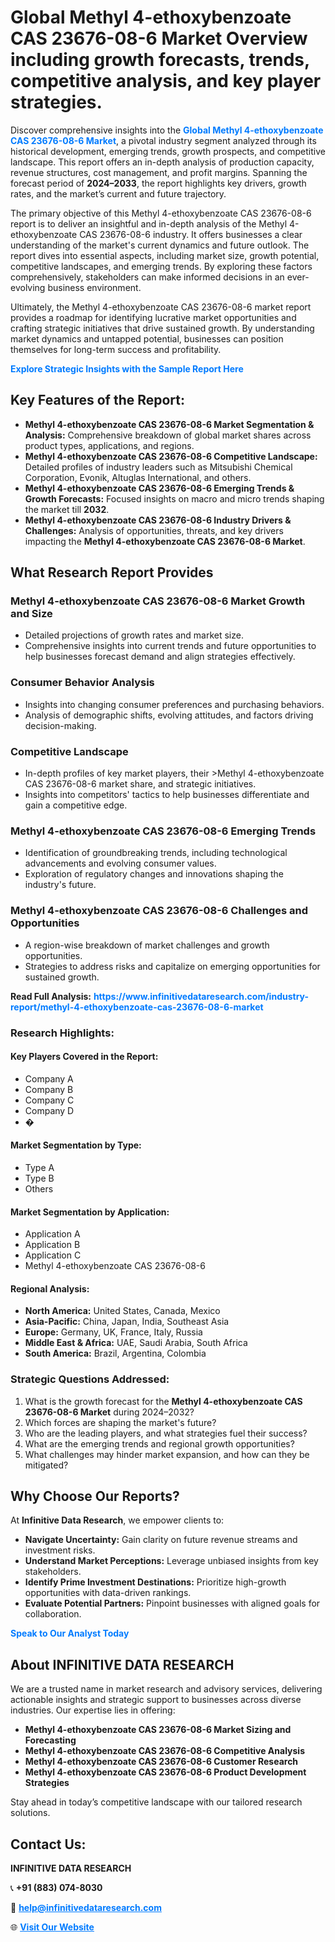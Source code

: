 <h1>Global Methyl 4-ethoxybenzoate CAS 23676-08-6 Market Overview including growth forecasts, trends, competitive analysis, and key player strategies.</h1>
<p>
Discover comprehensive insights into the 
<a href="https://www.infinitivedataresearch.com/industry-report/methyl-4-ethoxybenzoate-cas-23676-08-6-market" rel="dofollow" style="color: #007BFF; text-decoration: none;"><strong>Global Methyl 4-ethoxybenzoate CAS 23676-08-6 Market</strong></a>, a pivotal industry segment analyzed through its historical development, emerging trends, growth prospects, and competitive landscape. This report offers an in-depth analysis of production capacity, revenue structures, cost management, and profit margins. Spanning the forecast period of <strong>2024–2033</strong>, the report highlights key drivers, growth rates, and the market’s current and future trajectory.
</p>
<p>
The primary objective of this Methyl 4-ethoxybenzoate CAS 23676-08-6 report is to deliver an insightful and in-depth analysis of the Methyl 4-ethoxybenzoate CAS 23676-08-6 industry. It offers businesses a clear understanding of the market's current dynamics and future outlook. The report dives into essential aspects, including market size, growth potential, competitive landscapes, and emerging trends. By exploring these factors comprehensively, stakeholders can make informed decisions in an ever-evolving business environment.
</p>
<p>
Ultimately, the Methyl 4-ethoxybenzoate CAS 23676-08-6 market report provides a roadmap for identifying lucrative market opportunities and crafting strategic initiatives that drive sustained growth. By understanding market dynamics and untapped potential, businesses can position themselves for long-term success and profitability.
</p>
<p>
<a href="https://www.infinitivedataresearch.com/request-sample/reportId=103460" style="color: #007BFF; text-decoration: none;"><strong>Explore Strategic Insights with the Sample Report Here</strong></a>
</p>

<h2>Key Features of the Report:</h2>
<ul>
<li><strong>Methyl 4-ethoxybenzoate CAS 23676-08-6 Market Segmentation & Analysis:</strong> Comprehensive breakdown of global market shares across product types, applications, and regions.</li>
<li><strong>Methyl 4-ethoxybenzoate CAS 23676-08-6 Competitive Landscape:</strong> Detailed profiles of industry leaders such as Mitsubishi Chemical Corporation, Evonik, Altuglas International, and others.</li>
<li><strong>Methyl 4-ethoxybenzoate CAS 23676-08-6 Emerging Trends & Growth Forecasts:</strong> Focused insights on macro and micro trends shaping the market till <strong>2032</strong>.</li>
<li><strong>Methyl 4-ethoxybenzoate CAS 23676-08-6 Industry Drivers & Challenges:</strong> Analysis of opportunities, threats, and key drivers impacting the <strong>Methyl 4-ethoxybenzoate CAS 23676-08-6 Market</strong>.</li>
</ul>

<h2>What Research Report Provides</h2>
<h3>Methyl 4-ethoxybenzoate CAS 23676-08-6 Market Growth and Size</h3>
<ul>
<li>Detailed projections of growth rates and market size.</li>
<li>Comprehensive insights into current trends and future opportunities to help businesses forecast demand and align strategies effectively.</li>
</ul>

<h3>Consumer Behavior Analysis</h3>
<ul>
<li>Insights into changing consumer preferences and purchasing behaviors.</li>
<li>Analysis of demographic shifts, evolving attitudes, and factors driving decision-making.</li>
</ul>

<h3>Competitive Landscape</h3>
<ul>
<li>In-depth profiles of key market players, their >Methyl 4-ethoxybenzoate CAS 23676-08-6 market share, and strategic initiatives.</li>
<li>Insights into competitors' tactics to help businesses differentiate and gain a competitive edge.</li>
</ul>

<h3>Methyl 4-ethoxybenzoate CAS 23676-08-6 Emerging Trends</h3>
<ul>
<li>Identification of groundbreaking trends, including technological advancements and evolving consumer values.</li>
<li>Exploration of regulatory changes and innovations shaping the industry's future.</li>
</ul>

<h3>Methyl 4-ethoxybenzoate CAS 23676-08-6 Challenges and Opportunities</h3>
<ul>
<li>A region-wise breakdown of market challenges and growth opportunities.</li>
<li>Strategies to address risks and capitalize on emerging opportunities for sustained growth.</li>
</ul>
<p><strong>Read Full Analysis:</strong> <a href="https://www.infinitivedataresearch.com/industry-report/methyl-4-ethoxybenzoate-cas-23676-08-6-market" rel="dofollow" style="color: #007BFF; text-decoration: none;"><strong>https://www.infinitivedataresearch.com/industry-report/methyl-4-ethoxybenzoate-cas-23676-08-6-market</strong></a></p>
<h3>Research Highlights:</h3>
<h4>Key Players Covered in the Report:</h4>
<ul><li>Company A</li><li>Company B</li><li>Company C</li><li>Company D</li><li>�</li></ul>
<h4>Market Segmentation by Type:</h4>
<ul><li>Type A</li><li>Type B</li><li>Others</li></ul>
<h4>Market Segmentation by Application:</h4>
<ul><li>Application A</li><li>Application B</li><li>Application C</li><li>Methyl 4-ethoxybenzoate CAS 23676-08-6</li></ul>

<h4>Regional Analysis:</h4>
<ul>
<li><strong>North America:</strong> United States, Canada, Mexico</li>
<li><strong>Asia-Pacific:</strong> China, Japan, India, Southeast Asia</li>
<li><strong>Europe:</strong> Germany, UK, France, Italy, Russia</li>
<li><strong>Middle East & Africa:</strong> UAE, Saudi Arabia, South Africa</li>
<li><strong>South America:</strong> Brazil, Argentina, Colombia</li>
</ul>

<h3>Strategic Questions Addressed:</h3>
<ol>
<li>What is the growth forecast for the <strong>Methyl 4-ethoxybenzoate CAS 23676-08-6 Market</strong> during 2024–2032?</li>
<li>Which forces are shaping the market's future?</li>
<li>Who are the leading players, and what strategies fuel their success?</li>
<li>What are the emerging trends and regional growth opportunities?</li>
<li>What challenges may hinder market expansion, and how can they be mitigated?</li>
</ol>

<h2>Why Choose Our Reports?</h2>
<p>At <strong>Infinitive Data Research</strong>, we empower clients to:</p>
<ul>
<li><strong>Navigate Uncertainty:</strong> Gain clarity on future revenue streams and investment risks.</li>
<li><strong>Understand Market Perceptions:</strong> Leverage unbiased insights from key stakeholders.</li>
<li><strong>Identify Prime Investment Destinations:</strong> Prioritize high-growth opportunities with data-driven rankings.</li>
<li><strong>Evaluate Potential Partners:</strong> Pinpoint businesses with aligned goals for collaboration.</li>
</ul>
<p><a href="https://www.infinitivedataresearch.com/industry-report/methyl-4-ethoxybenzoate-cas-23676-08-6-market" rel="dofollow" style="color: #007BFF; text-decoration: none;"><strong>Speak to Our Analyst Today</strong></a></p>

<h2>About INFINITIVE DATA RESEARCH</h2>
<p>We are a trusted name in market research and advisory services, delivering actionable insights and strategic support to businesses across diverse industries. Our expertise lies in offering:</p>
<ul>
<li><strong>Methyl 4-ethoxybenzoate CAS 23676-08-6 Market Sizing and Forecasting</strong></li>
<li><strong>Methyl 4-ethoxybenzoate CAS 23676-08-6 Competitive Analysis</strong></li>
<li><strong>Methyl 4-ethoxybenzoate CAS 23676-08-6 Customer Research</strong></li>
<li><strong>Methyl 4-ethoxybenzoate CAS 23676-08-6 Product Development Strategies</strong></li>
</ul>
<p>Stay ahead in today’s competitive landscape with our tailored research solutions.</p>

<h2>Contact Us:</h2>
<p><strong>INFINITIVE DATA RESEARCH</strong></p>
<p>📞 <strong>+91 (883) 074-8030</strong></p>
<p>📧 <strong><a href="mailto:help@infinitivedataresearch.com" style="color: #007BFF;">help@infinitivedataresearch.com</a></strong></p>
<p>🌐 <strong><a href="https://www.infinitivedataresearch.com" rel="dofollow" style="color: #007BFF;">Visit Our Website</a></strong></p>